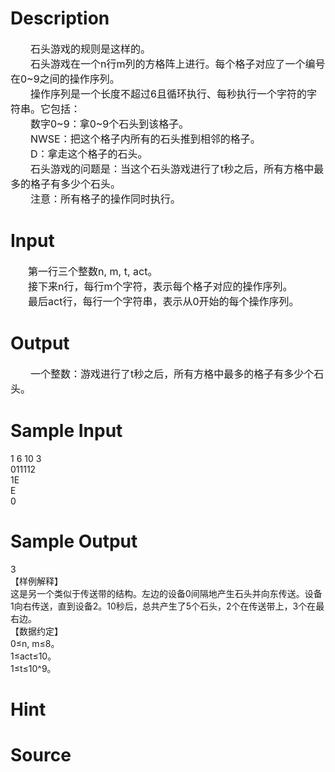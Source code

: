 
# Description

<div class="content"><div style="text-indent: 24pt" align="left"><span style="font-size: 12pt">石头游戏的规则是这样的。</span></div>
<div style="text-indent: 24pt"><span style="font-size: 12pt">石头游戏在一个</span><span style="font-size: 12pt">n</span><span style="font-size: 12pt">行</span><span style="font-size: 12pt">m</span><span style="font-size: 12pt">列的方格阵上进行。每个格子对应了一个编号在</span><span style="font-size: 12pt">0~9</span><span style="font-size: 12pt">之间的操作序列。</span></div>
<div style="text-indent: 24pt"><span style="font-size: 12pt">操作序列是一个长度不超过</span><span style="font-size: 12pt">6</span><span style="font-size: 12pt">且循环执行、每秒执行一个字符的字符串。它包括：</span></div>
<div style="text-indent: 24pt"><span style="font-size: 12pt">数字</span><span style="font-size: 12pt">0~9</span><span style="font-size: 12pt">：拿</span><span style="font-size: 12pt">0~9</span><span style="font-size: 12pt">个石头到该格子。</span></div>
<div style="text-indent: 24pt"><span style="font-size: 12pt">NWSE</span><span style="font-size: 12pt">：把这个格子内所有的石头推到相邻的格子。</span></div>
<div style="text-indent: 24pt"><span style="font-size: 12pt">D</span><span style="font-size: 12pt">：拿走这个格子的石头。</span></div>
<div style="text-indent: 24pt"><span style="font-size: 12pt">石头游戏的问题是：当这个石头游戏进行了</span><span style="font-size: 12pt">t</span><span style="font-size: 12pt">秒之后，所有方格中最多的格子有多少个石头。</span></div>
<div style="text-indent: 24pt"><span style="font-size: 12pt">注意：所有格子的操作同时执行。</span></div></div>

# Input

<div class="content"><div style="text-indent: 21pt"><span style="font-size: 12pt">第一行三个整数</span><span style="font-size: 12pt">n, m, t, act</span><span style="font-size: 12pt">。</span></div>
<div style="text-indent: 21pt"><span style="font-size: 12pt">接下来</span><span style="font-size: 12pt">n</span><span style="font-size: 12pt">行，每行</span><span style="font-size: 12pt">m</span><span style="font-size: 12pt">个字符，表示每个格子对应的</span><span style="font-size: 12pt">操作序列。</span></div>
<div style="text-indent: 21pt"><span style="font-size: 12pt">最后</span><span style="font-size: 12pt">act</span><span style="font-size: 12pt">行，每行一个字符串，表示从</span><span style="font-size: 12pt">0</span><span style="font-size: 12pt">开始的每个操作序列。</span></div></div>

# Output

<div class="content"><div style="text-indent: 24pt"><span style="font-size: 12pt">一个整数：游戏进行了</span><span style="font-size: 12pt">t</span><span style="font-size: 12pt">秒之后，所有方格中最多的格子有多少个石头。</span></div></div>

# Sample Input

<div class="content"><span class="sampledata">1 6 10 3<br/>
011112<br/>
1E<br/>
E<br/>
0<br/>
</span></div>

# Sample Output

<div class="content"><span class="sampledata">3<br/>
【样例解释】<br/>
这是另一个类似于传送带的结构。左边的设备0间隔地产生石头并向东传送。设备1向右传送，直到设备2。10秒后，总共产生了5个石头，2个在传送带上，3个在最右边。<br/>
【数据约定】<br/>
0≤n, m≤8。<br/>
1≤act≤10。<br/>
1≤t≤10^9。</span></div>

# Hint

<div class="content"><p></p></div>

# Source

<div class="content"><p><a href="problemset.php?search="></a></p></div>

